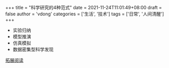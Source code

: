 +++
title = "科学研究的4种范式"
date = 2021-11-24T11:01:49+08:00
draft = false
author = 'vdong'
categories = ['生活', '技术']
tags = ['日常', '人间清醒']
+++

- 实验归纳
- 模型推演
- 仿真模拟
- 数据密集型科学发现

[拓展阅读](http://www.360doc.com/content/20/0618/08/29540381_919113499.shtml)

